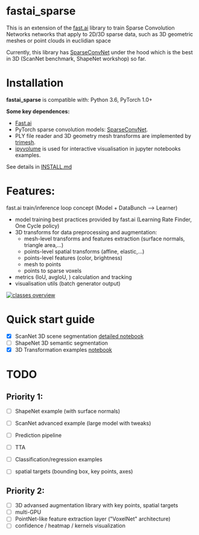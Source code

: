 # fastai_sparse

This is an extension of the [fast.ai](https://github.com/fastai/fastai) library to train Sparse Convolution Networks networks that apply to 2D/3D sparse data, such as 3D geometric meshes or point clouds in euclidian space

Currently, this library has [SparseConvNet](https://github.com/facebookresearch/SparseConvNet) under the hood which is the best in 3D (ScanNet benchmark, ShapeNet workshop) so far.


# Installation

**fastai_sparse** is compatible with: Python 3.6, PyTorch 1.0+

**Some key dependences:**  
- [Fast.ai](https://github.com/fastai/fastai#installation)  
- PyTorch sparse convolution models: [SparseConvNet](https://github.com/facebookresearch/SparseConvNet). 
- PLY file reader and 3D geometry mesh transforms are implemented by [trimesh](https://github.com/mikedh/trimesh).    
- [ipyvolume](http://ipyvolume.readthedocs.io/) is used for interactive visualisation in jupyter notebooks examples.

See details in [INSTALL.md](INSTALL.md)


# Features:
fast.ai train/inference loop concept (Model + DataBunch --> Learner) 
* model training best practices provided by fast.ai (Learning Rate Finder, One Cycle policy)  
* 3D transforms for data preprocessing and augmentation:  
  - mesh-level transforms and features extraction (surface normals, triangle area,...)  
  - points-level spatial transforms (affine, elastic,...)  
  - points-level features (color, brightness)  
  - mesh to points
  - points to sparse voxels
* metrics (IoU, avgIoU, ) calculation and tracking
* visualisation utils (batch generator output)  

<a href="https://goodok.github.io/fastai_sparse/docs/overview/classes.svg">![classes overview](https://goodok.github.io/fastai_sparse/docs/overview/classes.svg)</a>


# Quick start guide


- [x] ScanNet 3D scene segmentation [detailed notebook](https://github.com/goodok/fastai_sparse/blob/master/examples/scannet/unet_24_detailed.ipynb)
- [ ] ShapeNet 3D semantic segmentation
- [x] 3D Transformation examples [notebook](https://github.com/goodok/fastai_sparse/blob/master/notebooks/transforms/transforms.ipynb)
# TODO

## Priority 1:
- [ ] ShapeNet example (with surface normals)
- [ ] ScanNet advanced example (large model with tweaks)
- [ ] Prediction pipeline
- [ ] TTA
- [ ] Classification/regression examples
- [ ] spatial targets (bounding box, key points, axes)


## Priority 2:
- [ ] 3D advansed augmentation library with key points, spatial targets
- [ ] multi-GPU
- [ ] PointNet-like feature extraction layer ("VoxelNet" architecture)
- [ ] confidence / heatmap / kernels visualization 
